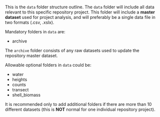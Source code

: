 This is the `data` folder structure outline. The `data` folder will include all data relevant to this specific repository project. This folder will include a **master dataset** used for project analysis, and will preferably be a single data file in two formats (.csv, .xslx).  

Mandatory folders in `data` are:  
- archive  
  
 The `archive` folder consists of any raw datasets used to update the repository master dataset. 

Allowable optional folders in `data` could be:  
- water  
- heights  
- counts 
- transect  
- shell_biomass 
  
It is recommended only to add additional folders if there are more than 10 different datasets (this is **NOT** normal for one individual repository project). 
